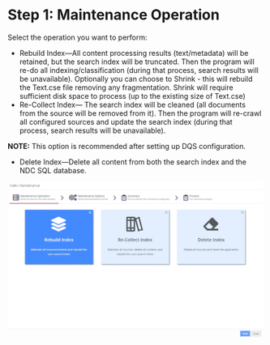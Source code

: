 # Step 1: Maintenance Operation

Select the operation you want to perform:

- Rebuild Index—All content processing results (text/metadata) will be retained, but the search
  index will be truncated. Then the program will re-do all indexing/classification (during that
  process, search results will be unavailable). Optionally you can choose to Shrink - this will
  rebuild the Text.cse file removing any fragmentation. Shrink will require sufficient disk space to
  process (up to the existing size of Text.cse)
- Re-Collect Index— The search index will be cleaned (all documents from the source will be removed
  from it). Then the program will re-crawl all configured sources and update the search index
  (during that process, search results will be unavailable).

**NOTE:** This option is recommended after setting up DQS configuration.

- Delete Index—Delete all content from both the search index and the NDC SQL database.

![cleaner_step_1](../../../../../../static/img/product_docs/dataclassification/ndc/admin/utilities/cleaner_step_1.webp)
